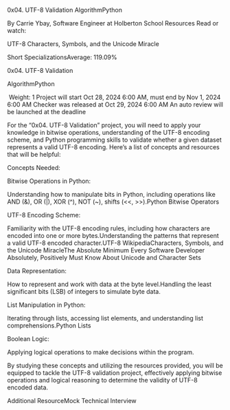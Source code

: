 0x04. UTF-8 Validation
AlgorithmPython

By Carrie Ybay, Software Engineer at Holberton School
Resources
Read or watch:

UTF-8
Characters, Symbols, and the Unicode Miracle



Short SpecializationsAverage: 119.09%

0x04. UTF-8 Validation

AlgorithmPython

 Weight: 1 Project will start Oct 28, 2024 6:00 AM, must end by Nov 1, 2024 6:00 AM Checker was released at Oct 29, 2024 6:00 AM An auto review will be launched at the deadline

For the “0x04. UTF-8 Validation” project, you will need to apply your knowledge in bitwise operations, understanding of the UTF-8 encoding scheme, and Python programming skills to validate whether a given dataset represents a valid UTF-8 encoding. Here’s a list of concepts and resources that will be helpful:

Concepts Needed:

Bitwise Operations in Python:

Understanding how to manipulate bits in Python, including operations like AND (&), OR (|), XOR (^), NOT (~), shifts (<<, >>).Python Bitwise Operators

UTF-8 Encoding Scheme:

Familiarity with the UTF-8 encoding rules, including how characters are encoded into one or more bytes.Understanding the patterns that represent a valid UTF-8 encoded character.UTF-8 WikipediaCharacters, Symbols, and the Unicode MiracleThe Absolute Minimum Every Software Developer Absolutely, Positively Must Know About Unicode and Character Sets

Data Representation:

How to represent and work with data at the byte level.Handling the least significant bits (LSB) of integers to simulate byte data.

List Manipulation in Python:

Iterating through lists, accessing list elements, and understanding list comprehensions.Python Lists

Boolean Logic:

Applying logical operations to make decisions within the program.

By studying these concepts and utilizing the resources provided, you will be equipped to tackle the UTF-8 validation project, effectively applying bitwise operations and logical reasoning to determine the validity of UTF-8 encoded data.

Additional ResourceMock Technical Interview


